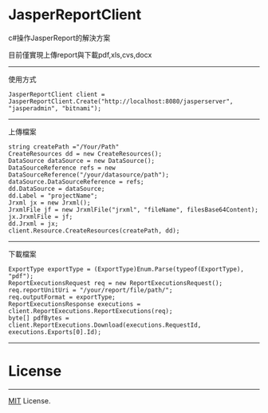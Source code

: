 # JasperReportClient

c#操作JasperReport的解決方案

目前僅實現上傳report與下載pdf,xls,cvs,docx

----------

使用方式
```
JasperReportClient client = JasperReportClient.Create("http://localhost:8080/jasperserver", "jasperadmin", "bitnami");
```

----------

上傳檔案
```
string createPath ="/Your/Path"
CreateResources dd = new CreateResources();
DataSource dataSource = new DataSource();
DataSourceReference refs = new DataSourceReference("/your/datasource/path");
dataSource.DataSourceReference = refs;
dd.DataSource = dataSource;
dd.Label = "projectName";
Jrxml jx = new Jrxml();
JrxmlFile jf = new JrxmlFile("jrxml", "fileName", filesBase64Content);
jx.JrxmlFile = jf;
dd.Jrxml = jx;
client.Resource.CreateResources(createPath, dd);
```

----------

下載檔案
```
ExportType exportType = (ExportType)Enum.Parse(typeof(ExportType), "pdf");
ReportExecutionsRequest req = new ReportExecutionsRequest();
req.reportUnitUri = "/your/report/file/path/";
req.outputFormat = exportType;
ReportExecutionsResponse executions = client.ReportExecutions.ReportExecutions(req);
byte[] pdfBytes = client.ReportExecutions.Download(executions.RequestId, executions.Exports[0].Id);
```

----------

# License #

----------

[MIT](https://github.com/WilsonLin/JasperReportClient/blob/main/LICENSE "MIT") License.
